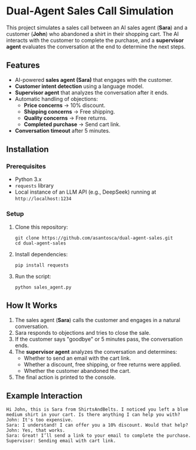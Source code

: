 # Dual-Agent Sales Call Simulation

This project simulates a sales call between an AI sales agent (**Sara**) and a customer (**John**) who abandoned a shirt in their shopping cart. The AI interacts with the customer to complete the purchase, and a **supervisor agent** evaluates the conversation at the end to determine the next steps.

## Features
- AI-powered **sales agent (Sara)** that engages with the customer.
- **Customer intent detection** using a language model.
- **Supervisor agent** that analyzes the conversation after it ends.
- Automatic handling of objections:
  - **Price concerns** → 10% discount.
  - **Shipping concerns** → Free shipping.
  - **Quality concerns** → Free returns.
  - **Completed purchase** → Send cart link.
- **Conversation timeout** after 5 minutes.

## Installation
### Prerequisites
- Python 3.x
- `requests` library
- Local instance of an LLM API (e.g., DeepSeek) running at `http://localhost:1234`

### Setup
1. Clone this repository:
   ```
   git clone https://github.com/asantosca/dual-agent-sales.git
   cd dual-agent-sales
   ```
2. Install dependencies:
   ```
   pip install requests
   ```
3. Run the script:
   ```
   python sales_agent.py
   ```

## How It Works
1. The sales agent (**Sara**) calls the customer and engages in a natural conversation.
2. Sara responds to objections and tries to close the sale.
3. If the customer says "goodbye" or 5 minutes pass, the conversation ends.
4. The **supervisor agent** analyzes the conversation and determines:
   - Whether to send an email with the cart link.
   - Whether a discount, free shipping, or free returns were applied.
   - Whether the customer abandoned the cart.
5. The final action is printed to the console.

## Example Interaction
```
Hi John, this is Sara from ShirtsAndBelts. I noticed you left a blue medium shirt in your cart. Is there anything I can help you with?
John: It's too expensive.
Sara: I understand! I can offer you a 10% discount. Would that help?
John: Yes, that works.
Sara: Great! I’ll send a link to your email to complete the purchase.
Supervisor: Sending email with cart link.
```

